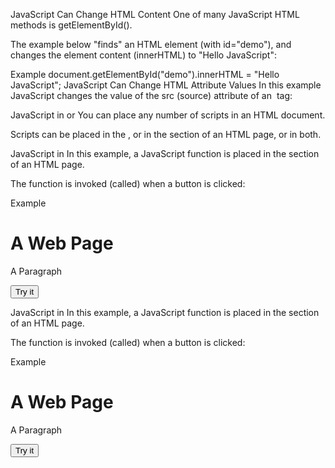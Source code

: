 JavaScript Can Change HTML Content
One of many JavaScript HTML methods is getElementById().

The example below "finds" an HTML element (with id="demo"), and changes the element content (innerHTML) to "Hello JavaScript":

Example
document.getElementById("demo").innerHTML = "Hello JavaScript";
JavaScript Can Change HTML Attribute Values
In this example JavaScript changes the value of the src (source) attribute of an <img> tag:

 

JavaScript in <head> or <body>
You can place any number of scripts in an HTML document.

Scripts can be placed in the <body>, or in the <head> section of an HTML page, or in both.

JavaScript in <head>
In this example, a JavaScript function is placed in the <head> section of an HTML page.

The function is invoked (called) when a button is clicked:

Example
<!DOCTYPE html>
<html>
<head>
<script>
function myFunction() {
  document.getElementById("demo").innerHTML = "Paragraph changed.";
}
</script>
</head>
<body>

<h1>A Web Page</h1>
<p id="demo">A Paragraph</p>
<button type="button" onclick="myFunction()">Try it</button>

</body>
</html>

JavaScript in <body>
In this example, a JavaScript function is placed in the <body> section of an HTML page.

The function is invoked (called) when a button is clicked:

Example
<!DOCTYPE html>
<html>
<body>

<h1>A Web Page</h1>
<p id="demo">A Paragraph</p>
<button type="button" onclick="myFunction()">Try it</button>

<script>
function myFunction() {
  document.getElementById("demo").innerHTML = "Paragraph changed.";
}
</script>

</body>
</html>
